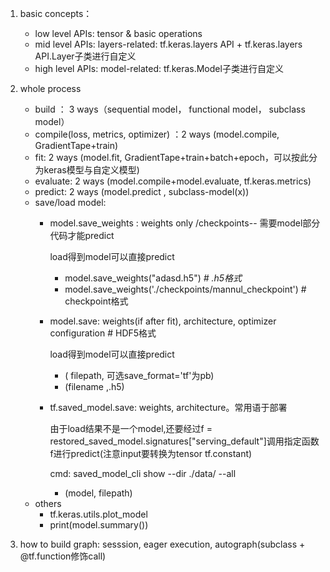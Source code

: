 1. basic concepts：
   * low level APIs: tensor & basic operations
   * mid level APIs: layers-related: tf.keras.layers API + tf.keras.layers API.Layer子类进行自定义
   * high level APIs: model-related: tf.keras.Model子类进行自定义

3. whole process
   * build ： 3 ways（sequential model， functional model， subclass model）
   * compile(loss, metrics, optimizer) ：2 ways (model.compile, GradientTape+train)
   * fit: 2 ways (model.fit, GradientTape+train+batch+epoch，可以按此分为keras模型与自定义模型)
   * evaluate: 2 ways (model.compile+model.evaluate, tf.keras.metrics)
   * predict: 2 ways (model.predict , subclass-model(x))
   * save/load model: 
     * model.save_weights : weights only /checkpoints-- 需要model部分代码才能predict
     
       load得到model可以直接predict
     
       * model.save_weights("adasd.h5") *# .h5格式*
       * model.save_weights('./checkpoints/mannul_checkpoint') # checkpoint格式
    
     * model.save: weights(if after fit), architecture, optimizer configuration # HDF5格式
     
       load得到model可以直接predict
     
       * ( filepath, 可选save_format='tf'为pb)
       * (filename ,.h5)
     
     * tf.saved_model.save: weights, architecture。常用语于部署
     
       由于load结果不是一个model,还要经过f = restored_saved_model.signatures["serving_default"]调用指定函数f进行predict(注意input要转换为tensor tf.constant)
     
       cmd: saved_model_cli show --dir ./data/ --all
     
       *  (model, filepath)
   * others
     * tf.keras.utils.plot_model
     * print(model.summary())
   
4. how to build graph: sesssion, eager execution, autograph(subclass + @tf.function修饰call)